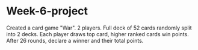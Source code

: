 # Week-6-project
Created a card game "War". 
2 players.
Full deck of 52 cards randomly split into 2 decks. 
Each player draws top card, higher ranked cards win points.
After 26 rounds, declare a winner and their total points. 

